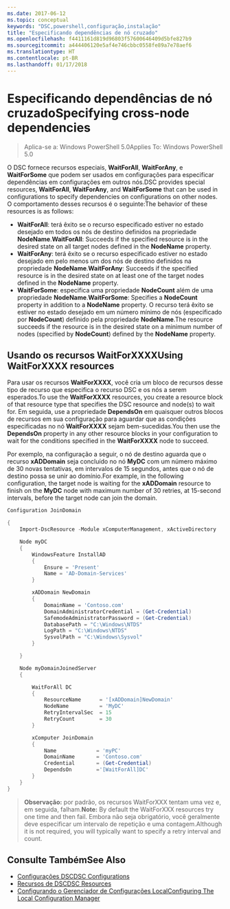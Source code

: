 ```yaml
---
ms.date: 2017-06-12
ms.topic: conceptual
keywords: "DSC,powershell,configuração,instalação"
title: "Especificando dependências de nó cruzado"
ms.openlocfilehash: f4411161d819d96803f57600646409d5bfe827b9
ms.sourcegitcommit: a444406120e5af4e746cbbc0558fe89a7e78aef6
ms.translationtype: HT
ms.contentlocale: pt-BR
ms.lasthandoff: 01/17/2018
---
```

# <a name="specifying-cross-node-dependencies"></a><span data-ttu-id="80479-103">Especificando dependências de nó cruzado</span><span class="sxs-lookup"><span data-stu-id="80479-103">Specifying cross-node dependencies</span></span>

> <span data-ttu-id="80479-104">Aplica-se a: Windows PowerShell 5.0</span><span class="sxs-lookup"><span data-stu-id="80479-104">Applies To: Windows PowerShell 5.0</span></span>

<span data-ttu-id="80479-105">O DSC fornece recursos especiais, **WaitForAll**, **WaitForAny**, e **WaitForSome** que podem ser usados em configurações para especificar dependências em configurações em outros nós.</span><span class="sxs-lookup"><span data-stu-id="80479-105">DSC provides special resources, **WaitForAll**, **WaitForAny**, and **WaitForSome** that can be used in configurations to specify dependencies on configurations on other nodes.</span></span> <span data-ttu-id="80479-106">O comportamento desses recursos é o seguinte:</span><span class="sxs-lookup"><span data-stu-id="80479-106">The behavior of these resources is as follows:</span></span>

* <span data-ttu-id="80479-107">**WaitForAll**: terá êxito se o recurso especificado estiver no estado desejado em todos os nós de destino definidos na propriedade **NodeName**.</span><span class="sxs-lookup"><span data-stu-id="80479-107">**WaitForAll**: Succeeds if the specified resource is in the desired state on all target nodes defined in the **NodeName** property.</span></span>
* <span data-ttu-id="80479-108">**WaitForAny**: terá êxito se o recurso especificado estiver no estado desejado em pelo menos um dos nós de destino definidos na propriedade **NodeName**.</span><span class="sxs-lookup"><span data-stu-id="80479-108">**WaitForAny**: Succeeds if the specified resource is in the desired state on at least one of the target nodes defined in the **NodeName** property.</span></span>
* <span data-ttu-id="80479-109">**WaitForSome**: especifica uma propriedade **NodeCount** além de uma propriedade **NodeName**.</span><span class="sxs-lookup"><span data-stu-id="80479-109">**WaitForSome**: Specifies a **NodeCount** property in addition to a **NodeName** property.</span></span> <span data-ttu-id="80479-110">O recurso terá êxito se estiver no estado desejado em um número mínimo de nós (especificado por **NodeCount**) definido pela propriedade **NodeName**.</span><span class="sxs-lookup"><span data-stu-id="80479-110">The resource succeeds if the resource is in the desired state on a minimum number of nodes (specified by **NodeCount**) defined by the **NodeName** property.</span></span> 

## <a name="using-waitforxxxx-resources"></a><span data-ttu-id="80479-111">Usando os recursos WaitForXXXX</span><span class="sxs-lookup"><span data-stu-id="80479-111">Using WaitForXXXX resources</span></span>

<span data-ttu-id="80479-112">Para usar os recursos **WaitForXXXX**, você cria um bloco de recursos desse tipo de recurso que especifica o recurso DSC e os nós a serem esperados.</span><span class="sxs-lookup"><span data-stu-id="80479-112">To use the **WaitForXXXX** resources, you create a resource block of that resource type that specifies the DSC resource and node(s) to wait for.</span></span> <span data-ttu-id="80479-113">Em seguida, use a propriedade **DependsOn** em quaisquer outros blocos de recursos em sua configuração para aguardar que as condições especificadas no nó **WaitForXXXX** sejam bem-sucedidas.</span><span class="sxs-lookup"><span data-stu-id="80479-113">You then use the **DependsOn** property in any other resource blocks in your configuration to wait for the conditions specified in the **WaitForXXXX** node to succeed.</span></span>

<span data-ttu-id="80479-114">Por exemplo, na configuração a seguir, o nó de destino aguarda que o recurso **xADDomain** seja concluído no nó **MyDC** com um número máximo de 30 novas tentativas, em intervalos de 15 segundos, antes que o nó de destino possa se unir ao domínio.</span><span class="sxs-lookup"><span data-stu-id="80479-114">For example, in the following configuration, the target node is waiting for the **xADDomain** resource to finish on the **MyDC** node with maximum number of 30 retries, at 15-second intervals, before the target node can join the domain.</span></span>

```powershell
Configuration JoinDomain

{
    Import-DscResource -Module xComputerManagement, xActiveDirectory

    Node myDC
    {
        WindowsFeature InstallAD
        {
            Ensure = 'Present' 
            Name = 'AD-Domain-Services' 
        }

        xADDomain NewDomain 
        { 
            DomainName = 'Contoso.com'            
            DomainAdministratorCredential = (Get-Credential)
            SafemodeAdministratorPassword = (Get-Credential)
            DatabasePath = "C:\Windows\NTDS"
            LogPath = "C:\Windows\NTDS"
            SysvolPath = "C:\Windows\Sysvol"
        }

    }

    Node myDomainJoinedServer
    {

        WaitForAll DC
        {
            ResourceName      = '[xADDomain]NewDomain'
            NodeName          = 'MyDC'
            RetryIntervalSec  = 15
            RetryCount        = 30
        }

        xComputer JoinDomain
        {
            Name             = 'myPC'
            DomainName       = 'Contoso.com'
            Credential       = (Get-Credential)
            DependsOn        ='[WaitForAll]DC'
        }
    }
}
```

><span data-ttu-id="80479-115">**Observação:** por padrão, os recursos WaitForXXX tentam uma vez e, em seguida, falham.</span><span class="sxs-lookup"><span data-stu-id="80479-115">**Note:** By default the WaitForXXX resources try one time and then fail.</span></span> <span data-ttu-id="80479-116">Embora não seja obrigatório, você geralmente deve especificar um intervalo de repetição e uma contagem.</span><span class="sxs-lookup"><span data-stu-id="80479-116">Although it is not required, you will typically want to specify a retry interval and count.</span></span>

## <a name="see-also"></a><span data-ttu-id="80479-117">Consulte Também</span><span class="sxs-lookup"><span data-stu-id="80479-117">See Also</span></span>
* [<span data-ttu-id="80479-118">Configurações DSC</span><span class="sxs-lookup"><span data-stu-id="80479-118">DSC Configurations</span></span>](configurations.md)
* [<span data-ttu-id="80479-119">Recursos de DSC</span><span class="sxs-lookup"><span data-stu-id="80479-119">DSC Resources</span></span>](resources.md)
* [<span data-ttu-id="80479-120">Configurando o Gerenciador de Configurações Local</span><span class="sxs-lookup"><span data-stu-id="80479-120">Configuring The Local Configuration Manager</span></span>](metaConfig.md)

